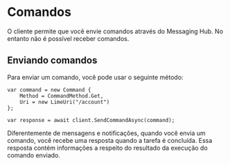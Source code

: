 # Comandos

O cliente permite que você envie comandos através do Messaging Hub. No entanto não é possível receber comandos. 

## Enviando comandos

Para enviar um comando, você pode usar o seguinte método:

``` 
var command = new Command {
    Method = CommandMethod.Get,
    Uri = new LimeUri("/account")
};

var response = await client.SendCommandAsync(command);
```

Diferentemente de mensagens e notificações, quando você envia um comando, você recebe uma resposta quando a tarefa é concluída. Essa resposta contém informações a respeito do resultado da execução do comando enviado.